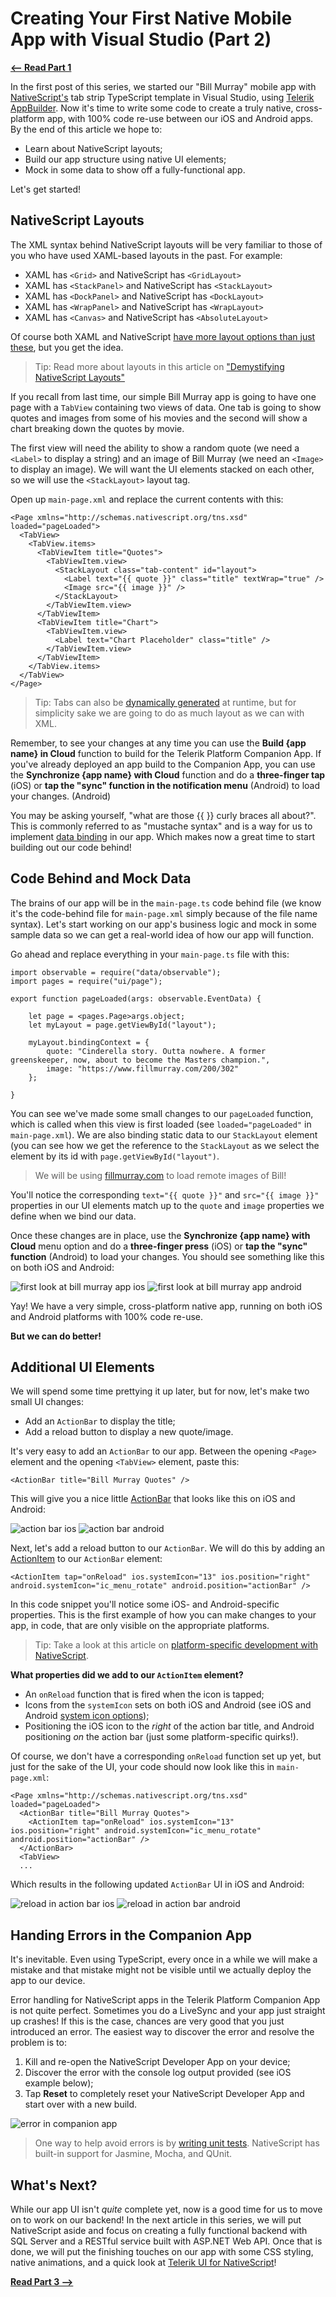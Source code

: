 # Creating Your First Native Mobile App with Visual Studio (Part 2)

[**&lt;-- Read Part 1**](#)

In the first post of this series, we started our "Bill Murray" mobile app with [NativeScript's](https://www.nativescript.org/) tab strip TypeScript template in Visual Studio, using [Telerik AppBuilder](http://www.telerik.com/platform/appbuilder). Now it's time to write some code to create a truly native, cross-platform app, with 100% code re-use between our iOS and Android apps. By the end of this article we hope to:

- Learn about NativeScript layouts;
- Build our app structure using native UI elements;
- Mock in some data to show off a fully-functional app.

Let's get started!

## NativeScript Layouts

The XML syntax behind NativeScript layouts will be very familiar to those of you who have used XAML-based layouts in the past. For example:

- XAML has `<Grid>` and NativeScript has `<GridLayout>`
- XAML has `<StackPanel>` and NativeScript has `<StackLayout>`
- XAML has `<DockPanel>` and NativeScript has `<DockLayout>`
- XAML has `<WrapPanel>` and NativeScript has `<WrapLayout>`
- XAML has `<Canvas>` and NativeScript has `<AbsoluteLayout>`

Of course both XAML and NativeScript [have more layout options than just these](https://docs.nativescript.org/ui/layouts#layouts), but you get the idea.

> Tip: Read more about layouts in this article on ["Demystifying NativeScript Layouts"](http://developer.telerik.com/featured/demystifying-nativescript-layouts/)

If you recall from last time, our simple Bill Murray app is going to have one page with a `TabView` containing two views of data. One tab is going to show quotes and images from some of his movies and the second will show a chart breaking down the quotes by movie.

The first view will need the ability to show a random quote (we need a `<Label>` to display a string) and an image of Bill Murray (we need an `<Image>` to display an image). We will want the UI elements stacked on each other, so we will use the `<StackLayout>` layout tag.

Open up `main-page.xml` and replace the current contents with this:

	<Page xmlns="http://schemas.nativescript.org/tns.xsd" loaded="pageLoaded">
	  <TabView>
	    <TabView.items>
	      <TabViewItem title="Quotes">
	        <TabViewItem.view>
	          <StackLayout class="tab-content" id="layout">
	            <Label text="{{ quote }}" class="title" textWrap="true" />
	            <Image src="{{ image }}" />
	          </StackLayout>
	        </TabViewItem.view>
	      </TabViewItem>
	      <TabViewItem title="Chart">
	        <TabViewItem.view>
	          <Label text="Chart Placeholder" class="title" />
	        </TabViewItem.view>
	      </TabViewItem>
	    </TabView.items>
	  </TabView>
	</Page>

> Tip: Tabs can also be [dynamically generated](https://docs.nativescript.org/cookbook/ui/tab-view) at runtime, but for simplicity sake we are going to do as much layout as we can with XML.

Remember, to see your changes at any time you can use the **Build {app name} in Cloud** function to build for the Telerik Platform Companion App. If you've already deployed an app build to the Companion App, you can use the **Synchronize {app name} with Cloud** function and do a **three-finger tap** (iOS) or **tap the "sync" function in the notification menu** (Android) to load your changes.  (Android)

You may be asking yourself, "what are those {{ }} curly braces all about?". This is commonly referred to as "mustache syntax" and is a way for us to implement [data binding](https://docs.nativescript.org/core-concepts/data-binding) in our app. Which makes now a great time to start building out our code behind!

## Code Behind and Mock Data

The brains of our app will be in the `main-page.ts` code behind file (we know it's the code-behind file for `main-page.xml` simply because of the file name syntax). Let's start working on our app's business logic and mock in some sample data so we can get a real-world idea of how our app will function.

Go ahead and replace everything in your `main-page.ts` file with this:

	import observable = require("data/observable");
	import pages = require("ui/page");
	
	export function pageLoaded(args: observable.EventData) {
	
	    let page = <pages.Page>args.object;
	    let myLayout = page.getViewById("layout");
	
	    myLayout.bindingContext = {
	        quote: "Cinderella story. Outta nowhere. A former greenskeeper, now, about to become the Masters champion.",
	        image: "https://www.fillmurray.com/200/302"
	    };
	
	}

You can see we've made some small changes to our `pageLoaded` function, which is called when this view is first loaded (see `loaded="pageLoaded"` in `main-page.xml`). We are also binding static data to our `StackLayout` element (you can see how we get the reference to the `StackLayout` as we select the element by its id with `page.getViewById("layout")`.

> We will be using [fillmurray.com](https://www.fillmurray.com/) to load remote images of Bill!

You'll notice the corresponding `text="{{ quote }}"` and `src="{{ image }}"` properties in our UI elements match up to the `quote` and `image` properties we define when we bind our data.

Once these changes are in place, use the **Synchronize {app name} with Cloud** menu option and do a **three-finger press** (iOS) or **tap the "sync" function** (Android) to load your changes. You should see something like this on both iOS and Android:

![first look at bill murray app ios](part-2-first-look.png) ![first look at bill murray app android](part-2-first-look-android.png)

Yay! We have a very simple, cross-platform native app, running on both iOS and Android platforms with 100% code re-use.

**But we can do better!**

## Additional UI Elements

We will spend some time prettying it up later, but for now, let's make two small UI changes:

- Add an `ActionBar` to display the title;
- Add a reload button to display a new quote/image.

It's very easy to add an `ActionBar` to our app. Between the opening `<Page>` element and the opening `<TabView>` element, paste this:

	<ActionBar title="Bill Murray Quotes" />

This will give you a nice little [ActionBar](http://docs.nativescript.org/ui/action-bar) that looks like this on iOS and Android:

![action bar ios](part-2-actionbar.png) ![action bar android](part-2-actionbar-android.png)

Next, let's add a reload button to our `ActionBar`. We will do this by adding an [ActionItem](http://docs.nativescript.org/ui/action-bar#action-items) to our `ActionBar` element:

	<ActionItem tap="onReload" ios.systemIcon="13" ios.position="right" android.systemIcon="ic_menu_rotate" android.position="actionBar" />

In this code snippet you'll notice some iOS- and Android-specific properties. This is the first example of how you can make changes to your app, in code, that are only visible on the appropriate platforms.

> Tip: Take a look at this article on [platform-specific development with NativeScript](http://developer.telerik.com/products/nativescript/platform-specific-development-nativescript/).

**What properties did we add to our `ActionItem` element?**

- An `onReload` function that is fired when the icon is tapped;
- Icons from the `systemIcon` sets on both iOS and Android (see iOS and Android [system icon options](https://docs.nativescript.org/ui/action-bar#setting-icons));
- Positioning the iOS icon to the *right* of the action bar title, and Android positioning *on* the action bar (just some platform-specific quirks!).

Of course, we don't have a corresponding `onReload` function set up yet, but just for the sake of the UI, your code should now look like this in `main-page.xml`:

	<Page xmlns="http://schemas.nativescript.org/tns.xsd" loaded="pageLoaded">
	  <ActionBar title="Bill Murray Quotes">
	    <ActionItem tap="onReload" ios.systemIcon="13" ios.position="right" android.systemIcon="ic_menu_rotate" android.position="actionBar" />
	  </ActionBar>
	  <TabView>
	  ...

Which results in the following updated `ActionBar` UI in iOS and Android:

![reload in action bar ios](part-2-reload.png) ![reload in action bar android](part-2-reload-android.png)

## Handing Errors in the Companion App

It's inevitable. Even using TypeScript, every once in a while we will make a mistake and that mistake might not be visible until we actually deploy the app to our device.

Error handling for NativeScript apps in the Telerik Platform Companion App is not quite perfect. Sometimes you do a LiveSync and your app just straight up crashes! If this is the case, chances are very good that you just introduced an error. The easiest way to discover the error and resolve the problem is to:

1. Kill and re-open the NativeScript Developer App on your device;
2. Discover the error with the console log output provided (see iOS example below);
3. Tap **Reset** to completely reset your NativeScript Developer App and start over with a new build.

![error in companion app](part-2-error.png)

> One way to help avoid errors is by [writing unit tests](http://developer.telerik.com/products/nativescript/adding-unit-tests-to-your-nativescript-app/). NativeScript has built-in support for Jasmine, Mocha, and QUnit.

## What's Next?

While our app UI isn't *quite* complete yet, now is a good time for us to move on to work on our backend! In the next article in this series, we will put NativeScript aside and focus on creating a fully functional backend with SQL Server and a RESTful service built with ASP.NET Web API. Once that is done, we will put the finishing touches on our app with some CSS styling, native animations, and a quick look at [Telerik UI for NativeScript](http://www.telerik.com/nativescript-ui)!

[**Read Part 3 --&gt;**](#)